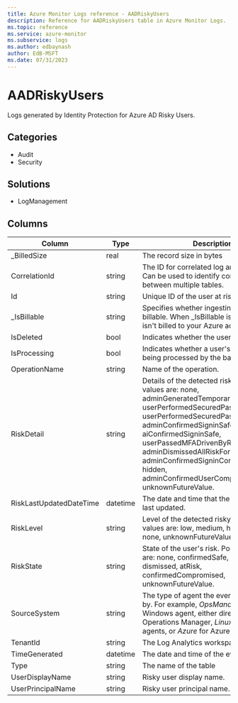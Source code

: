 ```yaml
---
title: Azure Monitor Logs reference - AADRiskyUsers
description: Reference for AADRiskyUsers table in Azure Monitor Logs.
ms.topic: reference
ms.service: azure-monitor
ms.subservice: logs
ms.author: edbaynash
author: EdB-MSFT
ms.date: 07/31/2023
---
```


# AADRiskyUsers

 Logs generated by Identity Protection for Azure AD Risky Users.

## Categories

- Audit
- Security
## Solutions

- LogManagement




## Columns

| Column | Type | Description |
| --- | --- | --- |
| _BilledSize | real | The record size in bytes |
| CorrelationId | string | The ID for correlated log analytics events. Can be used to identify correlated events between multiple tables. |
| Id | string | Unique ID of the user at risk. |
| _IsBillable | string | Specifies whether ingesting the data is billable. When _IsBillable is *false* ingestion isn't billed to your Azure account |
| IsDeleted | bool | Indicates whether the user is deleted. |
| IsProcessing | bool | Indicates whether a user's risky state is being processed by the backend. |
| OperationName | string | Name of the operation. |
| RiskDetail | string | Details of the detected risk. Possible values are: none, adminGeneratedTemporaryPassword, userPerformedSecuredPasswordChange, userPerformedSecuredPasswordReset, adminConfirmedSigninSafe, aiConfirmedSigninSafe, userPassedMFADrivenByRiskBasedPolicy, adminDismissedAllRiskForUser, adminConfirmedSigninCompromised, hidden, adminConfirmedUserCompromised, unknownFutureValue. |
| RiskLastUpdatedDateTime | datetime | The date and time that the risky user was last updated. |
| RiskLevel | string | Level of the detected risky user. Possible values are: low, medium, high, hidden, none, unknownFutureValue. |
| RiskState | string | State of the user's risk. Possible values are: none, confirmedSafe, remediated, dismissed, atRisk, confirmedCompromised, unknownFutureValue. |
| SourceSystem | string | The type of agent the event was collected by. For example, *OpsManager* for Windows agent, either direct connect or Operations Manager, *Linux* for all Linux agents, or *Azure* for Azure Diagnostics |
| TenantId | string | The Log Analytics workspace ID |
| TimeGenerated | datetime | The date and time of the event in UTC. |
| Type | string | The name of the table |
| UserDisplayName | string | Risky user display name. |
| UserPrincipalName | string | Risky user principal name. |
